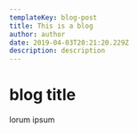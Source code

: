 ```yaml
---
templateKey: blog-post
title: This is a blog
author: author
date: 2019-04-03T20:21:20.229Z
description: description
---
```

# blog title

lorum ipsum
